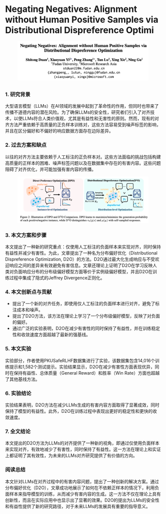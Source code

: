 # Negating Negatives: Alignment without Human Positive Samples via Distributional Dispreference Optimi

<figure><img src="../.gitbook/assets/image (3) (1) (1).png" alt=""><figcaption></figcaption></figure>

##

### 1. 研究背景

大型语言模型（LLMs）在AI领域的发展中起到了革命性的作用，但同时也带来了传播不道德内容的潜在风险。为了确保LLMs的安全性，研究者们引入了对齐技术，以使LLMs符合人类价值观，尤其是有益性和无害性的原则。然而，现有的对齐方法严重依赖于高质量的正负样本训练对，这些方法容易受到噪声标签的影响，并且在区分偏好和不偏好的响应数据方面存在边际差异。

### 2. 过去方案和缺点

以往的对齐方法主要依赖于人工标注的正负样本对。这些方法面临的挑战包括构建高质量的正样本的困难、噪声标签问题以及在数据集中存在的有害内容。这些问题阻碍了对齐优化，并可能加强有害内容的传播。

<figure><img src="../.gitbook/assets/image (4) (1) (1).png" alt=""><figcaption></figcaption></figure>

### 3. 本文方案和步骤

本文提出了一种新的研究重点：仅使用人工标注的负面样本来实现对齐，同时保持有益性并减少有害性。为此，文章提出了一种名为分布偏好优化（Distributional Dispreference Optimization, D2O）的方法。D2O通过最大化生成响应与不受欢迎响应之间的差异来有效避免有害信息。文章还理论上证明了D2O在学习反映人类对负面响应分布的分布级偏好模型方面等价于实例级偏好模型，并且D2O在训练过程中集成了隐式的Jeffrey Divergence正则化。

### 4. 本文创新点与贡献

* 提出了一个新的对齐任务，即使用仅人工标注的负面样本进行对齐，避免了标注成本和噪声。
* 提出了D2O方法，该方法在理论上学习了一个分布级偏好模型，反映了对负面的偏好。
* 通过广泛的实验表明，D2O在减少有害性的同时保持了有益性，并在训练稳定性和收敛速度方面超越了最新的强基线。

### 5. 本文实验

实验部分，作者使用PKUSafeRLHF数据集进行了实验，该数据集包含14,016个训练提示和1,582个测试提示。实验结果显示，D2O在减少有害性方面表现优异，同时在保持有益性、总体质量（General Reward）和胜率（Win Rate）方面也超越了其他基线方法。

### 6. 实验结论

实验结果表明，D2O方法在减少LLMs生成的有害内容方面取得了显著成效，同时保持了模型的有益性。此外，D2O在训练过程中表现出更好的稳定性和更快的收敛速度。

### 7. 全文结论

本文提出的D2O方法为LLMs的对齐提供了一种新的视角，即通过仅使用负面样本来实现对齐，有效地减少了有害性，同时保持了有益性。这一方法在理论上和实证上都证明了其有效性，为未来的LLMs对齐研究提供了有价值的方向。

### 阅读总结

本文针对LLMs在对齐过程中的有害内容问题，提出了一种创新的解决方案。通过分布偏好优化（D2O），文章成功地展示了如何在不依赖正样本的情况下，利用负面样本来指导模型的训练，从而减少有害内容的生成。这一方法不仅在理论上具有创新性，而且在实际应用中也显示出了显著的效果。D2O的提出为LLMs的安全性和有益性提供了新的研究路径，对于未来LLMs的发展具有重要的指导意义。
